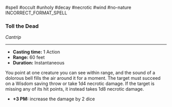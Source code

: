 #spell #occult #unholy #decay #necrotic #wind #no-nature
INCORRECT_FORMAT_SPELL
### Toll the Dead
*Cantrip*
___
- **Casting time:** 1 Action
- **Range:** 60 feet
- **Duration:** Instantaneous

You point at one creature you can see within range, and the sound of a dolorous bell fills the air around it for a moment. The target must succeed on a Wisdom saving throw or take 1d4 necrotic damage. If the target is missing any of its hit points, it instead takes 1d8 necrotic damage.

- **+3 PM:** increase the damage by 2 dice
